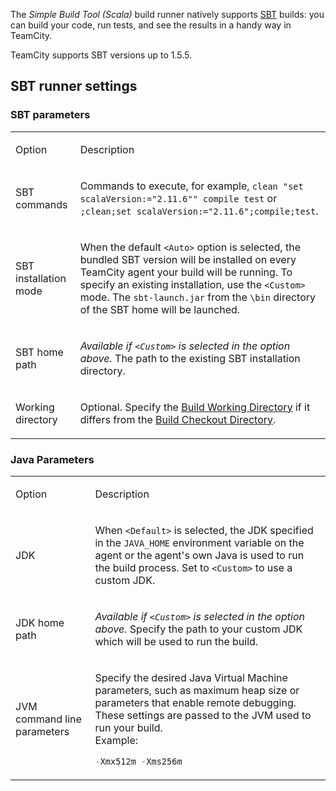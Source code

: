 [//]: # (title: Simple Build Tool \(Scala\))
[//]: # (auxiliary-id: viewpage.actionpageId113084133;Simple Build Tool \(Scala\))

The _Simple Build Tool (Scala)_ build runner natively supports [SBT](https://www.scala-sbt.org/) builds: you can build your code, run tests, and see the results in a handy way in TeamCity.

TeamCity supports SBT versions up to 1.5.5.

## SBT runner settings

### SBT parameters

<table>
<tr>

<td>

Option 

</td>

<td>

Description 

</td>
</tr>
<tr>

<td>

SBT commands 

</td>

<td>

Commands to execute, for example, `clean "set scalaVersion:="2.11.6"" compile test` or `;clean;set scalaVersion:="2.11.6";compile;test`. 

</td>
</tr>
<tr>


<td>

SBT installation mode 

</td>


<td>

When the default `<Auto>` option is selected, the bundled SBT version will be installed on every TeamCity agent your build will be running. To specify an existing installation, use the `<Custom>` mode. The `sbt-launch.jar` from the `\bin` directory of the SBT home will be launched.

</td>
</tr>
<tr>


<td>

SBT home path

</td>

<td>

_Available if `<Custom>` is selected in the option above._ The path to the existing SBT installation directory.

</td>
</tr>
<tr>


<td>

Working directory 

</td>


<td>

Optional. Specify the [Build Working Directory](build-working-directory.md) if it differs from the [Build Checkout Directory](build-checkout-directory.md).

</td>
</tr>
</table>

### Java Parameters

<table>
<tr>

<td>

Option

</td>

<td>

Description

</td>
</tr>
<tr>

<td>

JDK

</td>

<td>

When `<Default>` is selected, the JDK specified in the `JAVA_HOME` environment variable on the agent or the agent's own Java is used to run the build process. Set to `<Custom>` to use a custom JDK.

</td>
</tr>
<tr>

<td>

JDK home path 

</td>


<td>

_Available if `<Custom>` is selected in the option above._ Specify the path to your custom JDK which will be used to run the build.

</td>
</tr>
<tr>

<td>

JVM command line parameters

</td>


<td>

Specify the desired Java Virtual Machine parameters, such as maximum heap size or parameters that enable remote debugging. These settings are passed to the JVM used to run your build.   
 Example:

```Java
-Xmx512m -Xms256m

```

</td>
</tr>
</table>
